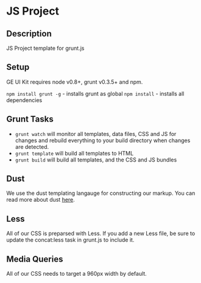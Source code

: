 # JS Project
## Description

JS Project template for grunt.js


## Setup 

GE UI Kit requires node v0.8+, grunt v0.3.5+ and npm.

`npm install grunt -g` - installs grunt as global
`npm install` - installs all dependencies


## Grunt Tasks

- `grunt watch` will monitor all templates, data files, CSS and JS for changes and rebuild everything to your build directory when changes are detected.
- `grunt template` will build all templates to HTML
- `grunt build` will build all templates, and the CSS and JS bundles


## Dust

We use the dust templating langauge for constructing our markup. You can read more about dust [here](http://akdubya.github.com/dustjs/).


## Less

All of our CSS is preparsed with Less. If you add a new Less file, be sure to update the concat:less task in grunt.js to include it.


## Media Queries 
All of our CSS needs to target a 960px width by default. 